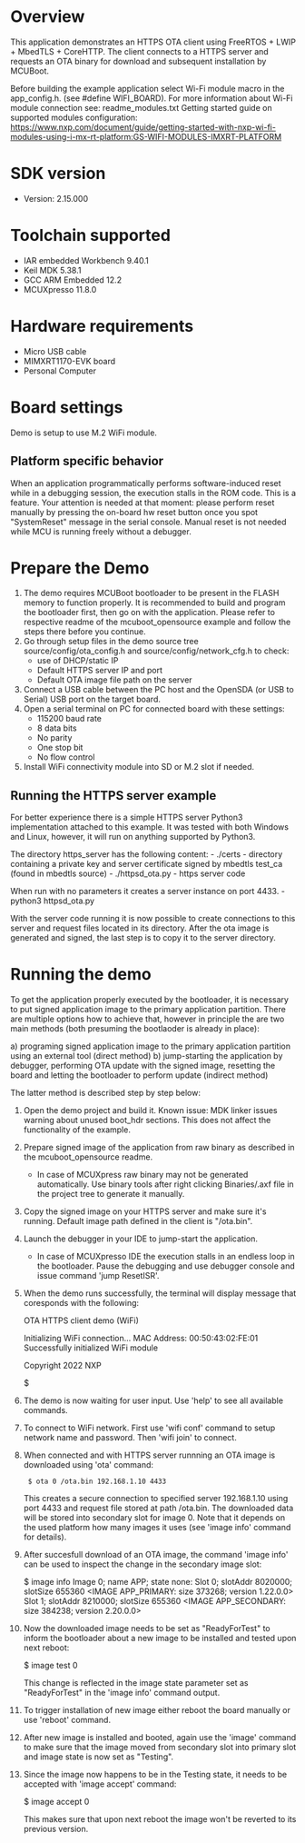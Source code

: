 Overview
========
This application demonstrates an HTTPS OTA client using FreeRTOS + LWIP + MbedTLS + CoreHTTP.
The client connects to a HTTPS server and requests an OTA binary for download and subsequent installation by MCUBoot.

Before building the example application select Wi-Fi module macro in the app_config.h. (see #define WIFI_<SoC Name>BOARD<Module Name>).
For more information about Wi-Fi module connection see:
    readme_modules.txt
    Getting started guide on supported modules configuration:
    https://www.nxp.com/document/guide/getting-started-with-nxp-wi-fi-modules-using-i-mx-rt-platform:GS-WIFI-MODULES-IMXRT-PLATFORM


SDK version
===========
- Version: 2.15.000

Toolchain supported
===================
- IAR embedded Workbench  9.40.1
- Keil MDK  5.38.1
- GCC ARM Embedded  12.2
- MCUXpresso  11.8.0

Hardware requirements
=====================
- Micro USB cable
- MIMXRT1170-EVK board
- Personal Computer


Board settings
==============
Demo is setup to use M.2 WiFi module.

Platform specific behavior
--------------------------
When an application programmatically performs software-induced reset while in a debugging session, the execution stalls in the ROM code. This is a feature.
Your attention is needed at that moment: please perform reset manually by pressing the on-board hw reset button once you spot "SystemReset" message in the serial console.
Manual reset is not needed while MCU is running freely without a debugger.

Prepare the Demo
================
1. The demo requires MCUBoot bootloader to be present in the FLASH memory to function properly.
   It is recommended to build and program the bootloader first, then go on with the application.
   Please refer to respective readme of the mcuboot_opensource example and follow the steps there before you continue.
2. Go through setup files in the demo source tree source/config/ota_config.h and source/config/network_cfg.h to check:
    - use of DHCP/static IP
    - Default HTTPS server IP and port
    - Default OTA image file path on the server
3. Connect a USB cable between the PC host and the OpenSDA (or USB to Serial) USB port on the target board.
4. Open a serial terminal on PC for connected board with these settings:
    - 115200 baud rate
    - 8 data bits
    - No parity
    - One stop bit
    - No flow control
5.  Install WiFi connectivity module into SD or M.2 slot if needed.


Running the HTTPS server example
--------------------------------

For better experience there is a simple HTTPS server Python3 implementation attached to this example.
It was tested with both Windows and Linux, however, it will run on anything supported by Python3.

The directory https_server has the following content:
    - ./certs - directory containing a private key and server certificate signed by mbedtls test_ca (found in mbedtls source)
    - ./httpsd_ota.py - https server code

When run with no parameters it creates a server instance on port 4433.
    - python3 httpsd_ota.py

With the server code running it is now possible to create connections to this server and request files located in its directory.
After the ota image is generated and signed, the last step is to copy it to the server directory.


Running the demo
================
To get the application properly executed by the bootloader, it is necessary to put signed application image to the primary application partition.
There are multiple options how to achieve that, however in principle the are two main methods (both presuming the bootlaoder is already in place):

a)  programing signed application image to the primary application partition using an external tool (direct method)
b)  jump-starting the application by debugger, performing OTA update with the signed image, resetting the board and letting the bootloader to perform update (indirect method)

The latter method is described step by step below:

1.  Open the demo project and build it.
    Known issue: MDK linker issues warning about unused boot_hdr sections. This does not affect the functionality of the example.
    
2.  Prepare signed image of the application from raw binary as described in the mcuboot_opensource readme.
     - In case of MCUXpress raw binary may not be generated automatically. Use binary tools after right clicking Binaries/.axf file in the project tree to generate it manually.

3.  Copy the signed image on your HTTPS server and make sure it's running. Default image path defined in the client is "/ota.bin".
    
4.  Launch the debugger in your IDE to jump-start the application.
     - In case of MCUXpresso IDE the execution stalls in an endless loop in the bootloader. Pause the debugging and use debugger console and issue command 'jump ResetISR'.
     
5.  When the demo runs successfully, the terminal will display message that coresponds with the following:

	OTA HTTPS client demo (WiFi)

	Initializing WiFi connection...
	MAC Address: 00:50:43:02:FE:01
	Successfully initialized WiFi module

	Copyright  2022  NXP

	$

6. The demo is now waiting for user input. Use 'help' to see all available commands.

7. To connect to WiFi network. First use 'wifi conf' command to setup network name and password.
   Then 'wifi join' to connect.

8. When connected and with HTTPS server runnning an OTA image is downloaded using 'ota' command:

        $ ota 0 /ota.bin 192.168.1.10 4433
   
   This creates a secure connection to specified server 192.168.1.10 using port 4433 and request
   file stored at path /ota.bin. The downloaded data will be stored into secondary slot for image 0.
   Note that it depends on the used platform how many images it uses (see 'image info' command for details).

9. After succesfull download of an OTA image, the command 'image info' can be used to inspect the change
   in the secondary image slot:

	$ image info
	Image 0; name APP; state none:
	  Slot 0; slotAddr 8020000; slotSize 655360
	    <IMAGE APP_PRIMARY: size 373268; version 1.22.0.0>
	  Slot 1; slotAddr 8210000; slotSize 655360
	    <IMAGE APP_SECONDARY: size 384238; version 2.20.0.0>

10. Now the downloaded image needs to be set as "ReadyForTest" to inform the bootloader about a new image to be
    installed and tested upon next reboot:

	$ image test 0

    This change is reflected in the image state parameter set as "ReadyForTest" in the 'image info' command output.

11. To trigger installation of new image either reboot the board manually or use 'reboot' command.

12. After new image is installed and booted, again use the 'image' command to make sure that the image
    moved from secondary slot into primary slot and image state is now set as "Testing".

13. Since the image now happens to be in the Testing state, it needs to be accepted with 'image accept' command:
	
	$ image accept 0

    This makes sure that upon next reboot the image won't be reverted to its previous version.
